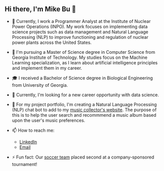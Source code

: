 ## Hi there, I'm Mike Bu 👋

- 💼 Currently, I work a Programmer Analyst at the Institute of Nuclear Power Operations (INPO). My work focuses on implementing data science projects such as data management and Natural Language Processing (NLP) to improve functioning and regulation of nuclear power plants across the United States.

- 📖 I'm pursuing a Master of Science degree in Computer Science from Georgia Institute of Technology. My studies focus on the Machine Learning specialization, as I learn about artificial intelligence principles and implement them in my career.

- 🎓 I received a Bachelor of Science degree in Biological Engineering from University of Georgia.

- 🔭 Currently, I'm looking for a new career opportunity with data science.

- 🌱 For my project portfolio, I'm creating a Natural Language Processing (NLP) chat bot to add to my [music collector's website](https://www.github.com/mikezbu/album_global). The purpose of this is to help the user search and recommmend a music album based upon the user's music preferences.

- 📫 How to reach me:
  - [LinkedIn](https://www.linkedin.com/in/mikezbu)
  - [Email](mailto:mikezbu97@gmail.com)

- ⚡ Fun fact: Our [soccer team](https://drive.google.com/file/d/1sgKQs0Rr3e6h7Q_OXk0ienl8NoA-s1t4/view?usp=sharing) placed second at a company-sponsored tournament!
<!--
**mikezbu/mikezbu** is a ✨ _special_ ✨ repository because its `README.md` (this file) appears on your GitHub profile.

Here are some ideas to get you started:


- 🌱 I’m currently learning ...
- 👯 I’m looking to collaborate on 
- 🤔 I’m looking for help with ...
- 💬 Ask me about ...
- 📫 How to reach me: ...
- 😄 Pronouns: ...
- ⚡ Fun fact: ...
-->
